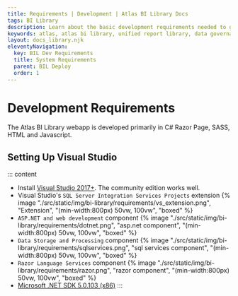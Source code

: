 ```yaml
---
title: Requirements | Development | Atlas BI Library Docs
tags: BI Library
description: Learn about the basic development requirements needed to get Atlas BI Library running locally on your computer.
keywords: atlas, atlas bi library, unified report library, data governance, database, requirements, visual studio, sql server
layout: docs_library.njk
eleventyNavigation:
  key: BIL Dev Requirements
  title: System Requirements
  parent: BIL Deploy
  order: 1
---
```


# Development Requirements

The Atlas BI Library webapp is developed primarily in C# Razor Page, SASS, HTML and Javascript. 

## Setting Up Visual Studio

::: content
- Install [Visual Studio 2017+](https://visualstudio.microsoft.com/downloads/). The community edition works well.
- Visual Studio's ``SQL Server Integration Services Projects`` extension
  {% image "./src/static/img/bi-library/requirements/vs_extension.png", "Extension", "(min-width:800px) 50vw, 100vw", "boxed" %}
- ``ASP.NET and web development`` component
  {% image "./src/static/img/bi-library/requirements/dotnet.png", "asp.net component", "(min-width:800px) 50vw, 100vw", "boxed" %}
- ``Data Storage and Processing`` component
  {% image "./src/static/img/bi-library/requirements/sqlservices.png", "sql services component", "(min-width:800px) 50vw, 100vw", "boxed" %}
- ``Razor Language Services`` component
  {% image "./src/static/img/bi-library/requirements/razor.png", "razor component", "(min-width:800px) 50vw, 100vw", "boxed" %}
- [Microsoft .NET SDK 5.0.103 (x86)](https://dotnet.microsoft.com/download/dotnet/5.0)
:::
